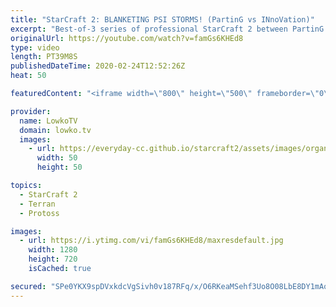 ```yaml
---
title: "StarCraft 2: BLANKETING PSI STORMS! (PartinG vs INnoVation)"
excerpt: "Best-of-3 series of professional StarCraft 2 between PartinG and INnoVation. In this series we see both players take a similiar approach in each game, but a different route in getting there. INnoVation has always been well known for playing a very mechanical and almost robotic style of Terran where he"
originalUrl: https://youtube.com/watch?v=famGs6KHEd8
type: video
length: PT39M8S
publishedDateTime: 2020-02-24T12:52:26Z
heat: 50

featuredContent: "<iframe width=\"800\" height=\"500\" frameborder=\"0\" src=\"https://www.youtube.com/embed/famGs6KHEd8\" allow=\"accelerometer; autoplay; encrypted-media; gyroscope; picture-in-picture\" allowfullscreen></iframe>"

provider:
  name: LowkoTV
  domain: lowko.tv
  images:
    - url: https://everyday-cc.github.io/starcraft2/assets/images/organizations/lowko.tv-50x50.jpg
      width: 50
      height: 50

topics:
  - StarCraft 2
  - Terran
  - Protoss

images:
  - url: https://i.ytimg.com/vi/famGs6KHEd8/maxresdefault.jpg
    width: 1280
    height: 720
    isCached: true

secured: "SPe0YKX9spDVxkdcVgSivh0v187RFq/x/O6RKeaMSehf3Uo8O08LbE8DY1mAolYDARstQGJfzMuvpqDhZsZNrfpsJb98UEdhH3k6IttdhX8HaBE4KReF0uXcTQv8eyVCu6JH8dKQVZjG0AvG5aK2uk7+0bO7UU+yVYHtS79WVTzn+RY4h2jsTyomhxnUs4wZTOgisCGoVuM1H7F3P/cKnLdqQSogcahhzKHHr8jzUhsfFelfr5YWho6vyUxztCAQWbdrS+fJVneDt4LX8Mcgryz2cxy2NMuJI06Oy7eNDvOegSwf5+IB720c7vuedUW86U6oPVFf8yR3wy5xJ06MI2U4Q06sLGAwvh9gm6288AVtOVl3UUYsD4Cl4ggdP9rZDqfhUNoaLqFHWpvgGM5v/GDRzzQXR1K8Uq2o55beYqpPbwfL3vOrFN5zer2/WaIf;18Kzq5LZd92mFtluXHe0Jw=="
---
```


